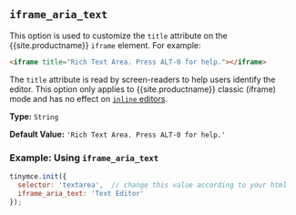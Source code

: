 ## `iframe_aria_text`

This option is used to customize the `title` attribute on the {{site.productname}} `iframe` element. For example:

```html
<iframe title="Rich Text Area. Press ALT-0 for help."></iframe>
```

The `title` attribute is read by screen-readers to help users identify the editor. This option only applies to {{site.productname}} classic (iframe) mode and has no effect on [`inline` editors]({{site.baseurl}}/configure/editor-appearance/#inline).

**Type:** `String`

**Default Value:** `'Rich Text Area. Press ALT-0 for help.'`

### Example: Using `iframe_aria_text`

```js
tinymce.init({
  selector: 'textarea',  // change this value according to your html
  iframe_aria_text: 'Text Editor'
});
```

